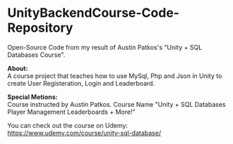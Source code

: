 # UnityBackendCourse-Code-Repository

Open-Source Code from my result of Austin Patkos's "Unity + SQL Databases Course".<br/>

**About:** <br/>
A course project that teaches how to use MySql, Php and Json in Unity to create User Registeration, Login and Leaderboard.<br/>

**Special Metions:**<br/>
Course instructed by Austin Patkos.
Course Name "Unity + SQL Databases Player Management Leaderboards + More!"

You can check out the course on Udemy: https://www.udemy.com/course/unity-sql-database/
